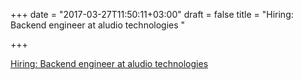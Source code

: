+++
date = "2017-03-27T11:50:11+03:00"
draft = false
title = "Hiring: Backend engineer at aludio technologies "

+++

<p><a href="https://unicornhunt.io/jobs/backend-engineer-at-aludio-technologies">Hiring: Backend engineer at aludio technologies </a></p>